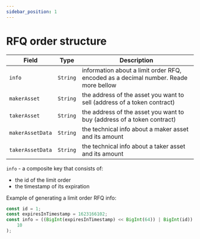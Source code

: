 ```yaml
---
sidebar_position: 1
---
```


# RFQ order structure

| Field            | Type     | Description                                                                         |
| ---------------- | -------- | ----------------------------------------------------------------------------------- |
| `info`           | `String` | information about a limit order RFQ, encoded as a decimal number. Reade more bellow |
| `makerAsset`     | `String` | the address of the asset you want to sell (address of a token contract)             |
| `takerAsset`     | `String` | the address of the asset you want to buy (address of a token contract)              |
| `makerAssetData` | `String` | the technical info about a maker asset and its amount                               |
| `takerAssetData` | `String` | the technical info about a taker asset and its amount                               |

`info` - a composite key that consists of:

-   the id of the limit order
-   the timestamp of its expiration

Example of generating a limit order RFQ info:

```javascript
const id = 1;
const expiresInTimestamp = 1623166102;
const info = ((BigInt(expiresInTimestamp) << BigInt(64)) | BigInt(id)).toString(
    10
);
```
